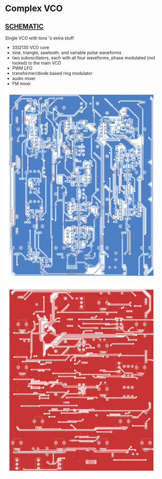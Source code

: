 # Complex VCO

## [SCHEMATIC](https://github.com/JordanAceto/josh_Ox_ribbon_synth/blob/master/circuit_boards/main_VCO_board/docs/main_VCO_board-schematic.pdf)

Single VCO with tons 'o extra stuff
- SSI2130 VCO core
- sine, triangle, sawtooth, and variable pulse waveforms
- two suboscillators, each with all four waveforms, phase modulated (not locked) to the main VCO
- PWM LFO
- transformer/diode based ring modulator
- audio mixer
- FM mixer

![pcb render](docs/2D/main_VCO_board_back.svg "pcb render")

![pcb render](docs/2D/main_VCO_board_front.svg "pcb render")
